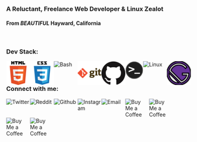 ### A Reluctant, Freelance Web Developer & Linux Zealot
#### From _BEAUTIFUL_ Hayward, California
<br />


### Dev Stack:
[<img align="left" alt="HTML5" width="64px" src="https://raw.githubusercontent.com/github/explore/80688e429a7d4ef2fca1e82350fe8e3517d3494d/topics/html/html.png" />](https://www.google.com/search?&q=HTML5)      [<img align="left" alt="CSS3" width="64px" src="https://raw.githubusercontent.com/github/explore/80688e429a7d4ef2fca1e82350fe8e3517d3494d/topics/css/css.png" />](https://www.google.com/search?&q=CSS)     [<img align="left" alt="Bash" width="64px" src="https://raw.githubusercontent.com/odb/official-bash-logo/master/assets/Logos/Icons/SVG/128x128.svg" />](https://www.google.com/search?&q=Bash)      [<img align="left" alt="Git" width="64px" src="https://raw.githubusercontent.com/github/explore/80688e429a7d4ef2fca1e82350fe8e3517d3494d/topics/git/git.png" />](https://www.google.com/search?&q=Git)      [<img align="left" alt="GitHub" width="64px" src="https://raw.githubusercontent.com/github/explore/78df643247d429f6cc873026c0622819ad797942/topics/github/github.png" />](https://www.google.com/search?&q=Github)      [<img align="left" alt="Terminal" width="48px" src="https://raw.githubusercontent.com/github/explore/80688e429a7d4ef2fca1e82350fe8e3517d3494d/topics/terminal/terminal.png" />](https://www.google.com/search?&q=command+line+interface)      [<img align="left" alt="Linux" width="64px" src="https://image.flaticon.com/icons/svg/226/226772.svg" />](https://www.google.com/search?&q=Linux)  [<img align="left" alt="Gatsby.js" width="64px" src="https://raw.githubusercontent.com/grommet/grommet-icons/42afc131e8d20dab8a2ab01b6830dbf4c1a49f0c/public/img/gatsbyjs.svg" />](https://gatsbyjs.org)
<br/>
<br/>
### Connect with me:
[<img align="left" alt="Twitter" width="64px" src="https://image.flaticon.com/icons/svg/733/733579.svg" />][twitter]
[<img align="left"  alt="Reddit" width="64px" src="https://image.flaticon.com/icons/svg/2111/2111589.svg" />][reddit]
[<img align="left" alt="Github" width="64px" src="https://image.flaticon.com/icons/svg/733/733553.svg" />][github]
[<img align="left" alt="Instagram" width="64px" src="https://image.flaticon.com/icons/svg/733/733558.svg" />][instagram]
[<img align="left" alt="Email" width="64px" src="https://upload-icon.s3.us-east-2.amazonaws.com/uploads/icons/png/18228185181552562375-64.png" />][zoho]
[<img align="left" alt="Buy Me a Coffee" width="64px" src="https://upload-icon.s3.us-east-2.amazonaws.com/uploads/icons/png/20202126831581534847-64.png" />][bmac]
[<img align="left" alt="Buy Me a Coffee" width="64px" src="https://upload-icon.s3.us-east-2.amazonaws.com/uploads/icons/png/2247097691551942131-64.png"/>][patreon]
[<img align="left" alt="Buy Me a Coffee" width="64px" src="https://ph-files.imgix.net/382b2671-29b3-464f-afc0-7fbb5ad55031?auto=format&fit=crop&h=570&w=430" />][ko-fi]
[<img align="left" alt="Buy Me a Coffee" width="64px" src="https://upload-icon.s3.us-east-2.amazonaws.com/uploads/icons/png/11528985111530099329-512.png" />][paypal]

<!-- List Of Websites-->
[twitter]: https://www.twitter.com/thomashighbaugh
[reddit]: https://www.reddit.com/user/ThomasLeonHighbaugh
[github]: https://www.github.com/Thomashighbaugh
[instagram]: https://www.instagram.com/thomashighbaugh/
[zoho]: mailto:thighbaugh@zoho.com
[bmac]: https://www.buymeacoffee.com/thomashighbaugh
[ko-fi]: https://ko-fi.com/thomashighbaugh
[paypal]: paypal.me/thomasleonhighbaugh
[patreon]: https://www.patreon.com/thomasleonhighbaugh
